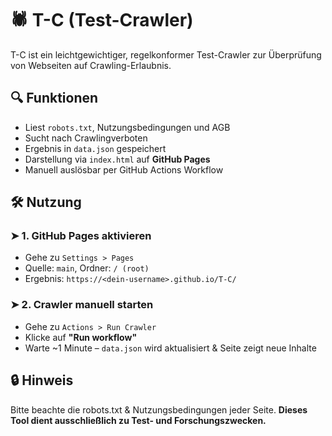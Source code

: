 # 🕷️ T-C (Test-Crawler)

T-C ist ein leichtgewichtiger, regelkonformer Test-Crawler zur Überprüfung von Webseiten auf Crawling-Erlaubnis.

## 🔍 Funktionen
- Liest `robots.txt`, Nutzungsbedingungen und AGB
- Sucht nach Crawlingverboten
- Ergebnis in `data.json` gespeichert
- Darstellung via `index.html` auf **GitHub Pages**
- Manuell auslösbar per GitHub Actions Workflow

## 🛠️ Nutzung

### ➤ 1. GitHub Pages aktivieren
- Gehe zu `Settings > Pages`
- Quelle: `main`, Ordner: `/ (root)`
- Ergebnis: `https://<dein-username>.github.io/T-C/`

### ➤ 2. Crawler manuell starten
- Gehe zu `Actions > Run Crawler`
- Klicke auf **"Run workflow"**
- Warte ~1 Minute – `data.json` wird aktualisiert & Seite zeigt neue Inhalte

## 🔒 Hinweis
Bitte beachte die robots.txt & Nutzungsbedingungen jeder Seite.
**Dieses Tool dient ausschließlich zu Test- und Forschungszwecken.**
